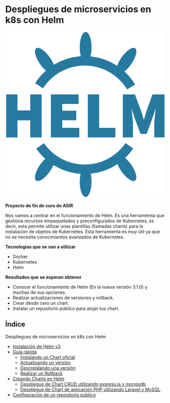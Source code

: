 # Despliegues de microservicios en k8s con Helm

[![Portada](image/Portada.png)](https://github.com/MoralG/Despliegues_de_microservicios_en_k8s_con_Helm/blob/master/Proyecto.md#despliegues-de-microservicios-en-k8s-con-helm-y-openshift)

**Proyecto de fin de curo de ASIR**

Nos vamos a centrar en el funcionamiento de Helm. Es una herramienta que gestiona recursos empaquetados y preconfigurados de Kubernetes, es decir, esta permite utilizar unas plantillas (llamadas charts) para la instalación de objetos de Kubernetes. Esta herramienta es muy útil ya que no se necesita conocimientos avanzados de Kubernetes.

**Tecnologías que se van a utilizar**

* Docker
* Kubernetes
* Helm

**Resultados que se esperan obtener** 

* Conocer el funcionamiento de Helm (En la nueva versión 3.1.0) y muchas de sus opciones.
* Realizar actualizaciones de versiones y rollback.
* Crear desde cero un chart.
* Instalar un repositorio público para alojar tus chart.

## Índice

Despliegues de microservicios en k8s con Helm
  
* [Instalación de Helm v3](https://github.com/MoralG/Despliegues_de_microservicios_en_k8s_con_Helm/blob/master/Proyecto.md#instalaci%C3%B3n-de-helm)
* [Guía rápida](https://github.com/MoralG/Despliegues_de_microservicios_en_k8s_con_Helm/blob/master/Proyecto.md#gu%C3%ADa-r%C3%A1pida)
  * [Instalando un Chart oficial](https://github.com/MoralG/Despliegues_de_microservicios_en_k8s_con_Helm/blob/master/Proyecto.md#instalando-un-chart-oficial)
  * [Actualizando un versión](https://github.com/MoralG/Despliegues_de_microservicios_en_k8s_con_Helm/blob/master/Proyecto.md#actualizando-un-versi%C3%B3n)
  * [Desinstalando una versión](https://github.com/MoralG/Despliegues_de_microservicios_en_k8s_con_Helm/blob/master/Proyecto.md#desinstalando-una-versi%C3%B3n)
  * [Realizar un Rollback](https://github.com/MoralG/Despliegues_de_microservicios_en_k8s_con_Helm/blob/master/Proyecto.md#realizar-un-rollback)
* [Creando Charts en Helm](https://github.com/MoralG/Despliegues_de_microservicios_en_k8s_con_Helm/blob/master/Proyecto.md#creando-charts-en-helm)
  * [Despliegue de Chart CRUD utilizando express.js y mongodb](https://github.com/MoralG/Despliegues_de_microservicios_en_k8s_con_Helm/blob/master/Proyecto.md#despliegue-de-chart-crud-utilizando-expressjs-y-mongodb)
  * [Despliegue de Chart de aplicación PHP utilizando Laravel y MySQL](https://github.com/MoralG/Despliegues_de_microservicios_en_k8s_con_Helm/blob/master/Proyecto.md#despliegue-de-chart-de-aplicaci%C3%B3n-php-utilizando-laravel-y-mysql)
* [Configuración de un repositorio público]()